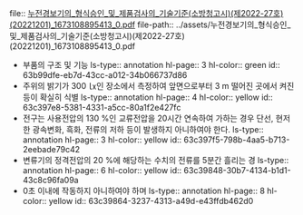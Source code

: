 file:: [누전경보기의_형식승인_및_제품검사의_기술기준(소방청고시)(제2022-27호)(20221201)_1673108895413_0.pdf](../assets/누전경보기의_형식승인_및_제품검사의_기술기준(소방청고시)(제2022-27호)(20221201)_1673108895413_0.pdf)
file-path:: ../assets/누전경보기의_형식승인_및_제품검사의_기술기준(소방청고시)(제2022-27호)(20221201)_1673108895413_0.pdf

- 부품의 구조 및 기능
  ls-type:: annotation
  hl-page:: 3
  hl-color:: green
  id:: 63b99dfe-eb7d-43cc-a012-34b066737d86
- 주위의 밝기가 300 ㏓인 장소에서 측정하여 앞면으로부터 3 m 떨어진 곳에서 켜진등이 확실히 식별
  ls-type:: annotation
  hl-page:: 4
  hl-color:: yellow
  id:: 63c397e8-5381-4331-a5cc-80a1f2e427fc
- 전구는 사용전압의 130 %인 교류전압을 20시간 연속하여 가하는 경우 단선, 현저한 광속변화, 흑화, 전류의 저하 등이 발생하지 아니하여야 한다.
  ls-type:: annotation
  hl-page:: 3
  hl-color:: yellow
  id:: 63c397f5-798b-4aa5-b713-2eebade79c42
- 변류기의 정격전압의 20 %에 해당하는 수치의 전류를 5분간 흘리는 경
  ls-type:: annotation
  hl-page:: 6
  hl-color:: yellow
  id:: 63c39848-30b7-4134-b1d1-43c8c96fa09a
- 0초 이내에 작동하지 아니하여야 하며
  ls-type:: annotation
  hl-page:: 8
  hl-color:: yellow
  id:: 63c39864-3237-4313-a49d-e43ffdb462d0